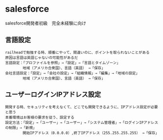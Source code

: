 # salesforce
salesforce開発者初級　完全未経験に向け

言語設定
--------------------
    railheadで勉強する時、順番にやって、間違いのに、ポイントを取られないことがある
    原因は言語は英語じゃないの可能性があるだ
    言語設定：「プロファイルを参照」→「設定」→「言語とタイムゾーン」
            地域（アメリカ合衆国）、言語（英語） →「保存」
    会社言語設定：「設定」→「会社の設定」→「組織情報」→「編集」→「地域の設定」
            地域（アメリカ合衆国）、言語（英語） →「保存」
            



ユーザーログインIPアドレス設定
-----------------
    開発する時、セキュリティを考えなくて、どこでも開発できるように、IPアドレス設定が必要と思う
    本番環境はお客様の要求を従う、設定する
    設定方法：「設定」→「ユーザー」→「ユーザー」→「システム管理者」→「ログインIPアドレスの制限」→「新規」
            開始IPアドレス（0.0.0.0）,終了IPアドレス（255.255.255.255） →「保存」
